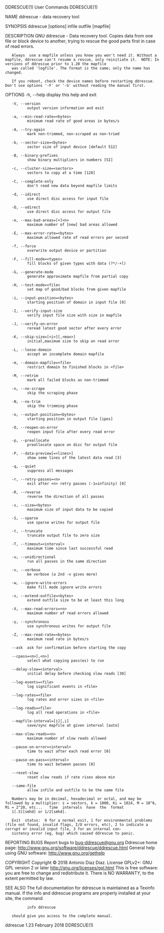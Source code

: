 DDRESCUE(1)                                                                              User Commands                                                                              DDRESCUE(1)

NAME
       ddrescue - data recovery tool

SYNOPSIS
       ddrescue [options] infile outfile [mapfile]

DESCRIPTION
       GNU ddrescue - Data recovery tool.  Copies data from one file or block device to another, trying to rescue the good parts first in case of read errors.

       Always  use a mapfile unless you know you won't need it. Without a mapfile, ddrescue can't resume a rescue, only reinitiate it.  NOTE: In versions of ddrescue prior to 1.20 the mapfile
       was called 'logfile'. The format is the same; only the name has changed.

       If you reboot, check the device names before restarting ddrescue.  Don't use options '-F' or '-G' without reading the manual first.

OPTIONS
       -h, --help
              display this help and exit

       -V, --version
              output version information and exit

       -a, --min-read-rate=<bytes>
              minimum read rate of good areas in bytes/s

       -A, --try-again
              mark non-trimmed, non-scraped as non-tried

       -b, --sector-size=<bytes>
              sector size of input device [default 512]

       -B, --binary-prefixes
              show binary multipliers in numbers [SI]

       -c, --cluster-size=<sectors>
              sectors to copy at a time [128]

       -C, --complete-only
              don't read new data beyond mapfile limits

       -d, --idirect
              use direct disc access for input file

       -D, --odirect
              use direct disc access for output file

       -e, --max-bad-areas=[+]<n>
              maximum number of [new] bad areas allowed

       -E, --max-error-rate=<bytes>
              maximum allowed rate of read errors per second

       -f, --force
              overwrite output device or partition

       -F, --fill-mode=<types>
              fill blocks of given types with data (?*/-+l)

       -G, --generate-mode
              generate approximate mapfile from partial copy

       -H, --test-mode=<file>
              set map of good/bad blocks from given mapfile

       -i, --input-position=<bytes>
              starting position of domain in input file [0]

       -I, --verify-input-size
              verify input file size with size in mapfile

       -J, --verify-on-error
              reread latest good sector after every error

       -K, --skip-size=[<i>][,<max>]
              initial,maximum size to skip on read error

       -L, --loose-domain
              accept an incomplete domain mapfile

       -m, --domain-mapfile=<file>
              restrict domain to finished blocks in <file>

       -M, --retrim
              mark all failed blocks as non-trimmed

       -n, --no-scrape
              skip the scraping phase

       -N, --no-trim
              skip the trimming phase

       -o, --output-position=<bytes>
              starting position in output file [ipos]

       -O, --reopen-on-error
              reopen input file after every read error

       -p, --preallocate
              preallocate space on disc for output file

       -P, --data-preview[=<lines>]
              show some lines of the latest data read [3]

       -q, --quiet
              suppress all messages

       -r, --retry-passes=<n>
              exit after <n> retry passes (-1=infinity) [0]

       -R, --reverse
              reverse the direction of all passes

       -s, --size=<bytes>
              maximum size of input data to be copied

       -S, --sparse
              use sparse writes for output file

       -t, --truncate
              truncate output file to zero size

       -T, --timeout=<interval>
              maximum time since last successful read

       -u, --unidirectional
              run all passes in the same direction

       -v, --verbose
              be verbose (a 2nd -v gives more)

       -w, --ignore-write-errors
              make fill mode ignore write errors

       -x, --extend-outfile=<bytes>
              extend outfile size to be at least this long

       -X, --max-read-errors=<n>
              maximum number of read errors allowed

       -y, --synchronous
              use synchronous writes for output file

       -Z, --max-read-rate=<bytes>
              maximum read rate in bytes/s

       --ask  ask for confirmation before starting the copy

       --cpass=<n>[,<n>]
              select what copying pass(es) to run

       --delay-slow=<interval>
              initial delay before checking slow reads [30]

       --log-events=<file>
              log significant events in <file>

       --log-rates=<file>
              log rates and error sizes in <file>

       --log-reads=<file>
              log all read operations in <file>

       --mapfile-interval=[i][,i]
              save/sync mapfile at given interval [auto]

       --max-slow-reads=<n>
              maximum number of slow reads allowed

       --pause-on-error=<interval>
              time to wait after each read error [0]

       --pause-on-pass=<interval>
              time to wait between passes [0]

       --reset-slow
              reset slow reads if rate rises above min

       --same-file
              allow infile and outfile to be the same file

       Numbers may be in decimal, hexadecimal or octal, and may be followed by a multiplier: s = sectors, k = 1000, Ki = 1024, M = 10^6, Mi = 2^20, etc...   Time  intervals  have  the  format
       1[.5][smhd] or 1/2[smhd].

       Exit  status:  0 for a normal exit, 1 for environmental problems (file not found, invalid flags, I/O errors, etc), 2 to indicate a corrupt or invalid input file, 3 for an internal con‐
       sistency error (eg, bug) which caused ddrescue to panic.

REPORTING BUGS
       Report bugs to bug-ddrescue@gnu.org
       Ddrescue home page: http://www.gnu.org/software/ddrescue/ddrescue.html
       General help using GNU software: http://www.gnu.org/gethelp

COPYRIGHT
       Copyright © 2018 Antonio Diaz Diaz.  License GPLv2+: GNU GPL version 2 or later <http://gnu.org/licenses/gpl.html>
       This is free software: you are free to change and redistribute it.  There is NO WARRANTY, to the extent permitted by law.

SEE ALSO
       The full documentation for ddrescue is maintained as a Texinfo manual.  If the info and ddrescue programs are properly installed at your site, the command

              info ddrescue

       should give you access to the complete manual.

ddrescue 1.23                                                                            February 2018                                                                              DDRESCUE(1)

